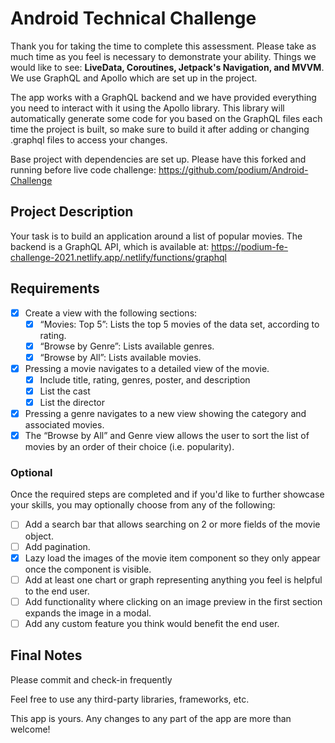 # Android Technical Challenge

Thank you for taking the time to complete this assessment. Please take as much time as you feel is necessary to demonstrate your ability. Things we would like to see: **LiveData, Coroutines, Jetpack's Navigation, and MVVM**. We use GraphQL and Apollo which are set up in the project. 

The app works with a GraphQL backend and we have provided everything you need to interact with it using the Apollo library. This library will automatically generate some code for you based on the GraphQL files each time the project is built, so make sure to build it after adding or changing .graphql files to access your changes.

Base project with dependencies are set up. Please have this forked and running before live code challenge: https://github.com/podium/Android-Challenge


## Project Description
Your task is to build an application around a list of popular movies. The backend is a GraphQL API, which is available at: https://podium-fe-challenge-2021.netlify.app/.netlify/functions/graphql

## Requirements
- [x] Create a view with the following sections:
  - [x] “Movies: Top 5”: Lists the top 5 movies of the data set, according to rating.
  - [x] “Browse by Genre”: Lists available genres.
  - [x] “Browse by All”: Lists available movies.
- [x] Pressing a movie navigates to a detailed view of the movie.
  - [x] Include title, rating, genres, poster, and description
  - [x] List the cast
  - [x] List the director
- [x] Pressing a genre navigates to a new view showing the category and associated movies.
- [x] The “Browse by All” and Genre view allows the user to sort the list of movies by an order of their choice (i.e. popularity).

### Optional
Once the required steps are completed and if you'd like to further showcase your skills, you may optionally choose from any of the following:

- [ ] Add a search bar that allows searching on 2 or more fields of the movie object.
- [ ] Add pagination.
- [x] Lazy load the images of the movie item component so they only appear once the component is visible.
- [ ] Add at least one chart or graph representing anything you feel is helpful to the end user.
- [ ] Add functionality where clicking on an image preview in the first section expands the image in a modal.
- [ ] Add any custom feature you think would benefit the end user.

## Final Notes
Please commit and check-in frequently

Feel free to use any third-party libraries, frameworks, etc.

This app is yours. Any changes to any part of the app are more than welcome!

